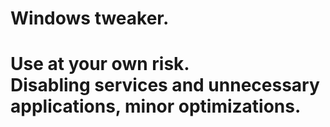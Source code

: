 Windows tweaker.  
===============================================================================
Use at your own risk.  
Disabling services and unnecessary applications, minor optimizations.
===============================================================================
